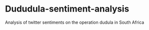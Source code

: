 # Dududula-sentiment-analysis
Analysis of twitter sentiments on the operation dudula in South Africa

